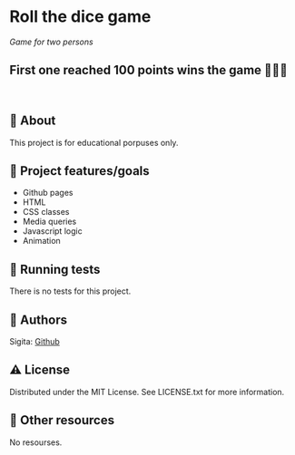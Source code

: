 # Roll the dice game

_Game for two persons_


## First one reached 100 points wins the game 🎲🎲🎲

<br>

## 🌟 About

This project is for educational porpuses only.

## 🎯 Project features/goals

- Github pages
- HTML
- CSS classes
- Media queries
- Javascript logic
- Animation

## 🧪 Running tests

There is no tests for this project.

## 🎅 Authors

Sigita: [Github](https://github.com/SigitaZaromskiene)

## ⚠️ License

Distributed under the MIT License. See LICENSE.txt for more information.

## 🔗 Other resources

No resourses.

